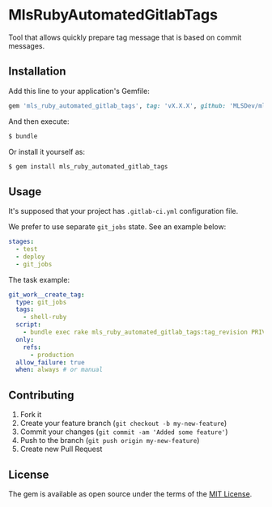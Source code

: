 # MlsRubyAutomatedGitlabTags
Tool that allows quickly prepare tag message that is based on commit messages.

## Installation
Add this line to your application's Gemfile:

```ruby
gem 'mls_ruby_automated_gitlab_tags', tag: 'vX.X.X', github: 'MLSDev/mls_ruby_automated_gitlab_tags'
```

And then execute:
```bash
$ bundle
```

Or install it yourself as:
```bash
$ gem install mls_ruby_automated_gitlab_tags
```

## Usage

It's supposed that your project has `.gitlab-ci.yml` configuration file.

We prefer to use separate `git_jobs` state. See an example below:

```yml
stages:
  - test
  - deploy
  - git_jobs
```

The task example:

```yml
git_work__create_tag:
  type: git_jobs
  tags:
    - shell-ruby
  script:
    - bundle exec rake mls_ruby_automated_gitlab_tags:tag_revision PRIVATE_TOKEN=$GITLAB__PRIVATE_TOKEN
  only:
    refs:
      - production
  allow_failure: true
  when: always # or manual
```

## Contributing

1. Fork it
2. Create your feature branch (`git checkout -b my-new-feature`)
3. Commit your changes (`git commit -am 'Added some feature'`)
4. Push to the branch (`git push origin my-new-feature`)
5. Create new Pull Request

## License
The gem is available as open source under the terms of the [MIT License](https://opensource.org/licenses/MIT).
